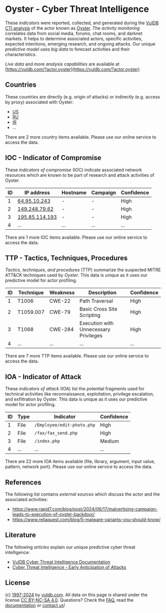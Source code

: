 # Oyster - Cyber Threat Intelligence

These _indicators_ were reported, collected, and generated during the [VulDB CTI analysis](https://vuldb.com/?kb.cti) of the actor known as [Oyster](https://vuldb.com/?actor.oyster). The _activity monitoring_ correlates data from social media, forums, chat rooms, and darknet markets. It helps to determine associated actors, specific activities, expected intentions, emerging research, and ongoing attacks. Our unique _predictive model_ uses _big data_ to forecast activities and their characteristics.

_Live data_ and more _analysis capabilities_ are available at [https://vuldb.com/?actor.oyster](https://vuldb.com/?actor.oyster)

## Countries

These _countries_ are directly (e.g. origin of attacks) or indirectly (e.g. access by proxy) associated with Oyster:

* [US](https://vuldb.com/?country.us)
* [RU](https://vuldb.com/?country.ru)
* [IR](https://vuldb.com/?country.ir)
* ...

There are 2 more country items available. Please use our online service to access the data.

## IOC - Indicator of Compromise

These _indicators of compromise_ (IOC) indicate associated network resources which are known to be part of research and attack activities of Oyster.

ID | IP address | Hostname | Campaign | Confidence
-- | ---------- | -------- | -------- | ----------
1 | [64.95.10.243](https://vuldb.com/?ip.64.95.10.243) | - | - | High
2 | [149.248.79.62](https://vuldb.com/?ip.149.248.79.62) | - | - | High
3 | [195.85.114.193](https://vuldb.com/?ip.195.85.114.193) | - | - | High
4 | ... | ... | ... | ...

There are 1 more IOC items available. Please use our online service to access the data.

## TTP - Tactics, Techniques, Procedures

_Tactics, techniques, and procedures_ (TTP) summarize the suspected MITRE ATT&CK techniques used by _Oyster_. This data is unique as it uses our predictive model for actor profiling.

ID | Technique | Weakness | Description | Confidence
-- | --------- | -------- | ----------- | ----------
1 | T1006 | CWE-22 | Path Traversal | High
2 | T1059.007 | CWE-79 | Basic Cross Site Scripting | High
3 | T1068 | CWE-284 | Execution with Unnecessary Privileges | High
4 | ... | ... | ... | ...

There are 7 more TTP items available. Please use our online service to access the data.

## IOA - Indicator of Attack

These _indicators of attack_ (IOA) list the potential fragments used for technical activities like reconnaissance, exploitation, privilege escalation, and exfiltration by Oyster. This data is unique as it uses our predictive model for actor profiling.

ID | Type | Indicator | Confidence
-- | ---- | --------- | ----------
1 | File | `/Employee/edit-photo.php` | High
2 | File | `/fax/fax_send.php` | High
3 | File | `/index.php` | Medium
4 | ... | ... | ...

There are 22 more IOA items available (file, library, argument, input value, pattern, network port). Please use our online service to access the data.

## References

The following list contains _external sources_ which discuss the actor and the associated activities:

* https://www.rapid7.com/blog/post/2024/06/17/malvertising-campaign-leads-to-execution-of-oyster-backdoor/
* https://www.reliaquest.com/blog/5-malware-variants-you-should-know/

## Literature

The following _articles_ explain our unique predictive cyber threat intelligence:

* [VulDB Cyber Threat Intelligence Documentation](https://vuldb.com/?kb.cti)
* [Cyber Threat Intelligence - Early Anticipation of Attacks](https://www.scip.ch/en/?labs.20201022)

## License

(c) [1997-2024](https://vuldb.com/?kb.changelog) by [vuldb.com](https://vuldb.com/?kb.about). All data on this page is shared under the license [CC BY-NC-SA 4.0](https://creativecommons.org/licenses/by-nc-sa/4.0/). Questions? Check the [FAQ](https://vuldb.com/?kb.faq), read the [documentation](https://vuldb.com/?kb) or [contact us](https://vuldb.com/?contact)!
